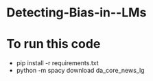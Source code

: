 # Detecting-Bias-in--LMs

# To run this code
* pip install -r requirements.txt
* python -m spacy download da_core_news_lg 

